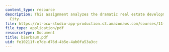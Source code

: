 ```yaml
---
content_type: resource
description: This assignment analyzes the dramatic real estate development in University
  City.
file: https://ol-ocw-studio-app-production.s3.amazonaws.com/courses/11-949-city-visions-past-and-future-spring-2004/fe10211fe7ded76d4b5e4ab0fa53a3cc_bierbaum.pdf
file_type: application/pdf
resourcetype: Document
title: bierbaum.pdf
uid: fe10211f-e7de-d76d-4b5e-4ab0fa53a3cc
---
```

